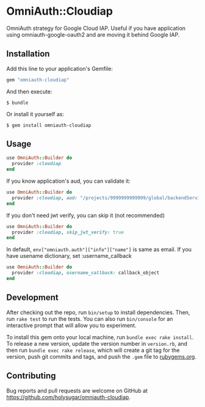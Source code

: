 # OmniAuth::Cloudiap

OmniAuth strategy for Google Cloud IAP. Useful if you have application using omniauth-google-oauth2 and are moving it behind Google IAP.

## Installation

Add this line to your application's Gemfile:

```ruby
gem "omniauth-cloudiap"
```

And then execute:

    $ bundle

Or install it yourself as:

    $ gem install omniauth-cloudiap

## Usage

```ruby
use OmniAuth::Builder do
  provider :cloudiap
end
```

If you know application's aud, you can validate it:

```ruby
use OmniAuth::Builder do
  provider :cloudiap, aud: "/projects/9999999999999/global/backendServices/9999999999999999999"
end
```

If you don't need jwt verify,  you can skip it (not recommended)

```ruby
use OmniAuth::Builder do
  provider :cloudiap, skip_jwt_verify: true
end
```

In default, `env["omniauth.auth"]["info"]["name"]` is same as email. If you have usename dictionary, set :username_callback


```ruby
use OmniAuth::Builder do
  provider :cloudiap, username_callback: callback_object
end
```


## Development

After checking out the repo, run `bin/setup` to install dependencies. Then, run `rake test` to run the tests. You can also run `bin/console` for an interactive prompt that will allow you to experiment.

To install this gem onto your local machine, run `bundle exec rake install`. To release a new version, update the version number in `version.rb`, and then run `bundle exec rake release`, which will create a git tag for the version, push git commits and tags, and push the `.gem` file to [rubygems.org](https://rubygems.org).

## Contributing

Bug reports and pull requests are welcome on GitHub at https://github.com/holysugar/omniauth-cloudiap.
